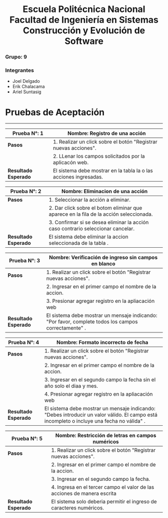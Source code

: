 <h1 align="center">
    Escuela Politécnica Nacional<br>
    Facultad de Ingeniería en Sistemas<br>
    Construcción y Evolución de Software<br>
    
</h1>

### Grupo: 9

### Integrantes
- Joel Delgado
- Erik Chalacama
- Ariel Suntasig
  
# Pruebas de Aceptación
 ---

| **Prueba N°:** 1| **Nombre:** Registro de una acción |
| ------- | - |
| **Pasos** | 1. Realizar un click sobre el botón "Registrar nuevas acciones".|
||2. LLenar los campos solicitados por la aplicacón web. |
| **Resultado Esperado** | El sistema debe mostrar en la tabla la o las acciones ingresadas. |


| **Prueba N°:** 2 | **Nombre:** Eliminacion de una acción |
| ------- | - |
| **Pasos** | 1. Seleccionar la acción a eliminar.|
||2. Dar click sobre el botom eliminar que aparece en la fila de la acción seleccionada.
||3. Confirmar si se desea eliminar la acción caso contrario seleccionar cancelar.|
| **Resultado Esperado** | El sistema debe eliminar la accion seleccionada de la tabla . |

| **Prueba N°:** 3 | **Nombre:** Verificación de ingreso sin campos en blanco |
| ------- | - |
| **Pasos** | 1. Realizar un click sobre el botón "Registrar nuevas acciones".|
||2. Ingresar en el primer campo el nombre de la accion.
||3. Presionar agregar registro en la apliacación web|
| **Resultado Esperado** | El sistema debe mostrar un mensaje indicando: "Por favor, complete todos los campos correctamente" . |

| **Prueba N°:** 4 | **Nombre:** Formato incorrecto de fecha |
| ------- | - |
| **Pasos** | 1. Realizar un click sobre el botón "Registrar nuevas acciones".|
||2. Ingresar en el primer campo el nombre de la accion.
||3. Ingresar en el segundo campo la fecha sin el año solo el diaa y mes.
||4. Presionar agregar registro en la apliacación web|
| **Resultado Esperado** | El sistema debe mostrar un mensaje indicando: "Debes introducir un valor válido. El campo está incompleto o incluye una fecha no válida" . |

| **Prueba N°:** 5 | **Nombre:** Restricción de letras en campos numéricos |
| ------- | - |
| **Pasos** | 1. Realizar un click sobre el botón "Registrar nuevas acciones".|
||2. Ingresar en el primer campo el nombre de la accion.
||3. Ingresar en el segundo campo la fecha.
||4. Ingresa en el tercer campo el valor de las acciones de manera escrita|
| **Resultado Esperado** | El sistema solo deberia permitir el ingreso de caracteres numéricos. |

